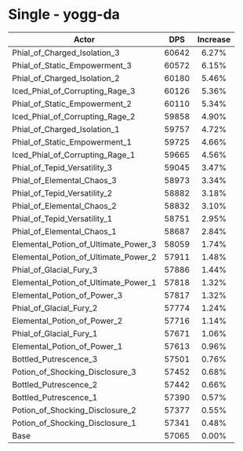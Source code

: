 # Single - yogg-da
| Actor | DPS | Increase |
|---|:---:|:---:|
|Phial_of_Charged_Isolation_3|60642|6.27%|
|Phial_of_Static_Empowerment_3|60572|6.15%|
|Phial_of_Charged_Isolation_2|60180|5.46%|
|Iced_Phial_of_Corrupting_Rage_3|60126|5.36%|
|Phial_of_Static_Empowerment_2|60110|5.34%|
|Iced_Phial_of_Corrupting_Rage_2|59858|4.90%|
|Phial_of_Charged_Isolation_1|59757|4.72%|
|Phial_of_Static_Empowerment_1|59725|4.66%|
|Iced_Phial_of_Corrupting_Rage_1|59665|4.56%|
|Phial_of_Tepid_Versatility_3|59045|3.47%|
|Phial_of_Elemental_Chaos_3|58973|3.34%|
|Phial_of_Tepid_Versatility_2|58882|3.18%|
|Phial_of_Elemental_Chaos_2|58832|3.10%|
|Phial_of_Tepid_Versatility_1|58751|2.95%|
|Phial_of_Elemental_Chaos_1|58687|2.84%|
|Elemental_Potion_of_Ultimate_Power_3|58059|1.74%|
|Elemental_Potion_of_Ultimate_Power_2|57911|1.48%|
|Phial_of_Glacial_Fury_3|57886|1.44%|
|Elemental_Potion_of_Ultimate_Power_1|57818|1.32%|
|Elemental_Potion_of_Power_3|57817|1.32%|
|Phial_of_Glacial_Fury_2|57774|1.24%|
|Elemental_Potion_of_Power_2|57716|1.14%|
|Phial_of_Glacial_Fury_1|57671|1.06%|
|Elemental_Potion_of_Power_1|57613|0.96%|
|Bottled_Putrescence_3|57501|0.76%|
|Potion_of_Shocking_Disclosure_3|57452|0.68%|
|Bottled_Putrescence_2|57442|0.66%|
|Bottled_Putrescence_1|57390|0.57%|
|Potion_of_Shocking_Disclosure_2|57377|0.55%|
|Potion_of_Shocking_Disclosure_1|57341|0.48%|
|Base|57065|0.00%|
